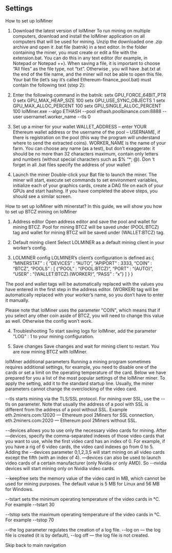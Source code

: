 

## Settings
How to set up lolMiner
1) Download the latest version of lolMiner
To run mining on multiple computers, download and install the lolMiner application on all computers that will be used for mining.
Unzip the downloaded one .zip archive and open it .bat file (batnik) in a text editor.
In the folder containing the miner, you must create or edit a file with the extension.bat. You can do this in any text editor (for example, in Notepad or Notepad ++). When saving a file, it is important to choose “All files” as the file type, not “txt”. Otherwise , you will have .bat.txt at the end of the file name, and the miner will not be able to open this file. Your bat file (let’s say it’s called Ethereum-finance_pool.bat) must contain the following text (step 2):

2) Enter the following command in the batnik:
setx GPU_FORCE_64BIT_PTR 0
setx GPU_MAX_HEAP_SIZE 100
setx GPU_USE_SYNC_OBJECTS 1
setx GPU_MAX_ALLOC_PERCENT 100
setx GPU_SINGLE_ALLOC_PERCENT 100
lolMiner.exe --algo ETHASH --pool ethash.poolbinance.com:8888 --user username1.worker_name --tls 0

3) Set up a miner for your wallet
WALLET_ADDRESS – enter YOUR Ethereum wallet address or the username of the pool – USERNAME, if there is registration on the pool (this way the program will understand where to send the extracted coins). WORKER_NAME is the name of your farm. You can choose any name (as a test), but don’t exaggerate: it should be no more than 32 characters maximum, contain only letters and numbers (without special characters such as $% “*; @). Don ‘t forget in all .bat files specify the address of your wallet!

4) Launch the miner
Double-click your Bat file to launch the miner. The miner will start, execute set commands to set environment variables, initialize each of your graphics cards, create a DAG file on each of your GPUs and start hashing. If you have completed the above steps, you should see a similar screen.


How to set up lolMiner with minerstat?
In this guide, we will show you how to set up BTCZ mining on lolMiner

1. Address editor
Open address editor and save the pool and wallet for mining BTCZ. Pool for mining BTCZ will be saved under (POOL:BTCZ) tag and wallet for mining BTCZ will be saved under (WALLET:BTCZ) tag.

2. Default mining client
Select LOLMINER as a default mining client in your worker’s config.

3. LOLMINER config
LOLMINER’s client’s configuration is defined as:{ “MINERSTAT” : { “DEVICES” : “AUTO”, “APIPORT” : 3333, “COIN” : “BTCZ”, “POOLS” : [ {“POOL” : “(POOL:BTCZ)“, “PORT” : “(AUTO)“, “USER” : “(WALLET:BTCZ).(WORKER)“, “PASS” : “x”} ] } }

The pool and wallet tags will be automatically replaced with the values you have entered in the first step in the address editor. (WORKER) tag will be automatically replaced with your worker’s name, so you don’t have to enter it manually.

Please note that lolMiner uses the parameter "COIN", which means that if you select any other coin aside of BTCZ, you will need to change this value as well. Otherwise the config won’t work.

4. Troubleshooting
To start saving logs for lolMiner, add the parameter "LOG" : 1 to your mining configuration.

5. Save changes
Save changes and wait for mining client to restart. You are now mining BTCZ with lolMiner.

lolMiner additional parameters
Running a mining program sometimes requires additional settings, for example, you need to disable one of the cards or set a limit on the operating temperature of the card. Below we have prepared for you a list of the most popular settings of the lolMiner miner. To apply the setting, add it to the standard startup line. Usually, the miner parameters cannot change the overclocking of the video card.

--tls starts mining via the TLS/SSL protocol. For mining over SSL, use the --tls on parameter. Note that usually the address of a pool with SSL is different from the address of a pool without SSL. Example eth.2miners.com:12020 — Ethereum pool 2Miners for SSL connection, eth.2miners.com:2020 — Ethereum pool 2Miners without SSL.

--devices allows you to use only the necessary video cards for mining. After —devices, specify the comma-separated indexes of those video cards that you want to use, while the first video card has an index of 0. For example, if you have a rig of 6 video cards, the video card indexes go from 0 to 5. Adding the --devices parameter 0,1,2,3,5 will start mining on all video cards except the fifth (with an index of 4). —devices can also be used to launch video cards of a certain manufacturer (only Nvidia or only AMD). So --nvidia devices will start mining only on Nvidia video cards.

--keepfree sets the memory value of the video card in MB, which cannot be used for mining purposes. The default value is 5 MB for Linux and 56 MB for Windows.

--tstart sets the minimum operating temperature of the video cards in °C. For example --tstart 30

--tstop sets the maximum operating temperature of the video cards in °C. For example --tstop 70

--the log parameter regulates the creation of a log file. --log on — the log file is created (it is by default), --log off — the log file is not created.

Skip back to main navigation
